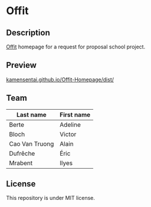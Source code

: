 # Offit

## Description
[Offit](http://www.offit.com) homepage for a request for proposal school project.

## Preview
[kamensentai.github.io/Offit-Homepage/dist/](https://kamensentai.github.io/Offit-Homepage/dist/)

## Team
|Last name     |First name|
|--------------|----------|
|Berte         |Adeline   |
|Bloch         |Victor    |
|Cao Van Truong|Alain     |
|Dufrêche      |Éric      |
|Mrabent       |Ilyes     |

## License
This repository is under MIT license.
